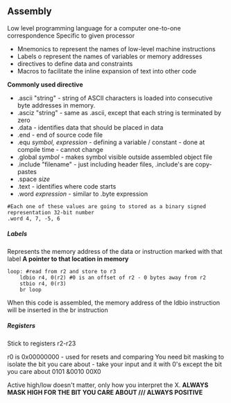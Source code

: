 ## Assembly

Low level programming language for a computer
one-to-one correspondence
Specific to given processor
- Mnemonics to represent the names of low-level machine instructions
- Labels o represent the names of variables or memory addresses
- directives to define data and constraints
- Macros to facilitate the inline expansion of text into other code

**Commonly used directive**
- .ascii "string" - string of ASCII characters is loaded into consecutive byte addresses in memory. 
- .asciz "string" - same as .ascii, except that each string is terminated by zero
- .data - identifies data that should be placed in data
- .end - end of source code file
- .equ *symbol, expression* - defining a variable / constant - done at compile time - cannot change
- .global *symbol* - makes symbol visible outside assembled object file
- .include "filename" - just including header files, .include's are copy-pastes
- .space *size*
- .text - identifies where code starts
- .word *expression* - similar to .byte expression

```assembly
#Each one of these values are going to stored as a binary signed representation 32-bit number
.word 4, 7, -5, 6
```

##### Labels
Represents the memory address of the data or instruction marked with that label
**A pointer to that location in memory**

```assembly
loop: #read from r2 and store to r3
	ldbio r4, 0(r2) #0 is an offset of r2 - 0 bytes away from r2
	stbio r4, 0(r3)
	br loop
```
When this code is assembled, the memory address of the ldbio instruction will be inserted in the br instruction

##### Registers
Stick to registers r2-r23

r0 is 0x00000000 - used for resets and comparing
You need bit masking to isolate the bit you care about - take your input and it with 0's except the bit you care about 
   0101
&0010
   00X0

Active high/low doesn't matter, only how you interpret the X.
**ALWAYS MASK HIGH FOR THE BIT YOU CARE ABOUT /// ALWAYS POSITIVE**

